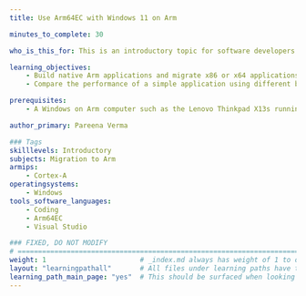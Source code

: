 ```yaml
---
title: Use Arm64EC with Windows 11 on Arm

minutes_to_complete: 30

who_is_this_for: This is an introductory topic for software developers who want to use Arm64EC with Windows on Arm devices. 

learning_objectives:
    - Build native Arm applications and migrate x86 or x64 applications to Arm using Arm64EC
    - Compare the performance of a simple application using different build configurations

prerequisites:
    - A Windows on Arm computer such as the Lenovo Thinkpad X13s running Windows 11.

author_primary: Pareena Verma

### Tags
skilllevels: Introductory
subjects: Migration to Arm
armips:
    - Cortex-A
operatingsystems:
    - Windows
tools_software_languages:
    - Coding
    - Arm64EC
    - Visual Studio

### FIXED, DO NOT MODIFY
# ================================================================================
weight: 1                       # _index.md always has weight of 1 to order correctly
layout: "learningpathall"       # All files under learning paths have this same wrapper
learning_path_main_page: "yes"  # This should be surfaced when looking for related content. Only set for _index.md of learning path content.
---
```

